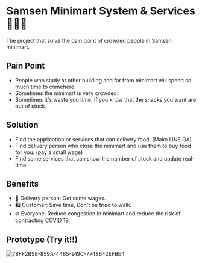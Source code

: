 # Samsen Minimart System & Services 🍫🧋🛒
The project that solve the pain point of crowded people in Samsen minimart.

Pain Point
-------

* People who study at other building and far from minimart will spend so much time to comehere.
* Sometimes the minimart is very crowded.
* Sometimes it's waste you time. If you know that the snacks you want are out of stock.

Solution
-------

* Find the application or services that can delivery food. (Make LINE OA)
* Find delivery person who close the minimart and use them to buy food for you. (pay a small wage)
* Find some services that can show the number of stock and update real-time.

Benefits
-------

* 🛒 Delivery person: Get some wages.
* 🛍️ Customer: Save time, Don't be tried to walk.
* 🌐 Everyone: Reduce congestion in minimart and reduce the risk of contracting COVID 19.

Prototype (Try it!!)
-------

![78FF2B58-859A-4465-919C-77486F2EFBE4](https://github.com/incluDna/Samsen-Minimart-System-Services/assets/135194778/79815fbf-54df-4cfd-8f5a-f93574ea1ce5)
